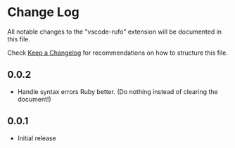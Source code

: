 # Change Log
All notable changes to the "vscode-rufo" extension will be documented in this file.

Check [Keep a Changelog](http://keepachangelog.com/) for recommendations on how to structure this file.

## 0.0.2
- Handle syntax errors Ruby better. (Do nothing instead of clearing the document!)

## 0.0.1
- Initial release
